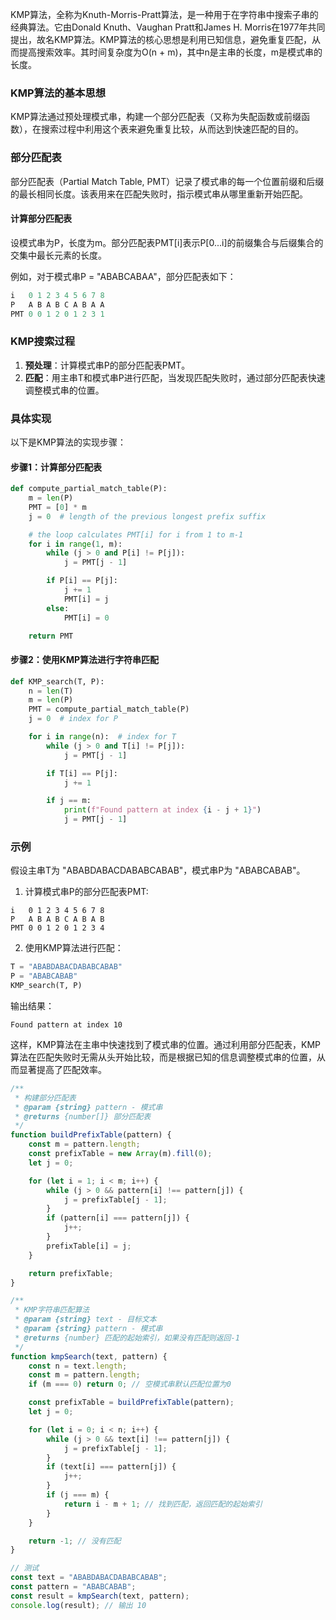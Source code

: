 KMP算法，全称为Knuth-Morris-Pratt算法，是一种用于在字符串中搜索子串的经典算法。它由Donald Knuth、Vaughan Pratt和James H. Morris在1977年共同提出，故名KMP算法。KMP算法的核心思想是利用已知信息，避免重复匹配，从而提高搜索效率。其时间复杂度为O(n + m)，其中n是主串的长度，m是模式串的长度。

### KMP算法的基本思想

KMP算法通过预处理模式串，构建一个部分匹配表（又称为失配函数或前缀函数），在搜索过程中利用这个表来避免重复比较，从而达到快速匹配的目的。

### 部分匹配表

部分匹配表（Partial Match Table, PMT）记录了模式串的每一个位置前缀和后缀的最长相同长度。该表用来在匹配失败时，指示模式串从哪里重新开始匹配。

#### 计算部分匹配表

设模式串为P，长度为m。部分匹配表PMT[i]表示P[0...i]的前缀集合与后缀集合的交集中最长元素的长度。

例如，对于模式串P = "ABABCABAA"，部分匹配表如下：
```javascript
i   0 1 2 3 4 5 6 7 8
P   A B A B C A B A A
PMT 0 0 1 2 0 1 2 3 1
```

### KMP搜索过程

1. **预处理**：计算模式串P的部分匹配表PMT。
2. **匹配**：用主串T和模式串P进行匹配，当发现匹配失败时，通过部分匹配表快速调整模式串的位置。

### 具体实现

以下是KMP算法的实现步骤：

#### 步骤1：计算部分匹配表
```python
def compute_partial_match_table(P):
    m = len(P)
    PMT = [0] * m
    j = 0  # length of the previous longest prefix suffix

    # the loop calculates PMT[i] for i from 1 to m-1
    for i in range(1, m):
        while (j > 0 and P[i] != P[j]):
            j = PMT[j - 1]

        if P[i] == P[j]:
            j += 1
            PMT[i] = j
        else:
            PMT[i] = 0

    return PMT
```

#### 步骤2：使用KMP算法进行字符串匹配
```python
def KMP_search(T, P):
    n = len(T)
    m = len(P)
    PMT = compute_partial_match_table(P)
    j = 0  # index for P

    for i in range(n):  # index for T
        while (j > 0 and T[i] != P[j]):
            j = PMT[j - 1]

        if T[i] == P[j]:
            j += 1

        if j == m:
            print(f"Found pattern at index {i - j + 1}")
            j = PMT[j - 1]
```

### 示例

假设主串T为 "ABABDABACDABABCABAB"，模式串P为 "ABABCABAB"。

1. 计算模式串P的部分匹配表PMT:
```
i   0 1 2 3 4 5 6 7 8
P   A B A B C A B A B
PMT 0 0 1 2 0 1 2 3 4
```

2. 使用KMP算法进行匹配：
```python
T = "ABABDABACDABABCABAB"
P = "ABABCABAB"
KMP_search(T, P)
```

输出结果：
```
Found pattern at index 10
```

这样，KMP算法在主串中快速找到了模式串的位置。通过利用部分匹配表，KMP算法在匹配失败时无需从头开始比较，而是根据已知的信息调整模式串的位置，从而显著提高了匹配效率。



```javascript
/**
 * 构建部分匹配表
 * @param {string} pattern - 模式串
 * @returns {number[]} 部分匹配表
 */
function buildPrefixTable(pattern) {
    const m = pattern.length;
    const prefixTable = new Array(m).fill(0);
    let j = 0;

    for (let i = 1; i < m; i++) {
        while (j > 0 && pattern[i] !== pattern[j]) {
            j = prefixTable[j - 1];
        }
        if (pattern[i] === pattern[j]) {
            j++;
        }
        prefixTable[i] = j;
    }

    return prefixTable;
}

/**
 * KMP字符串匹配算法
 * @param {string} text - 目标文本
 * @param {string} pattern - 模式串
 * @returns {number} 匹配的起始索引，如果没有匹配则返回-1
 */
function kmpSearch(text, pattern) {
    const n = text.length;
    const m = pattern.length;
    if (m === 0) return 0; // 空模式串默认匹配位置为0

    const prefixTable = buildPrefixTable(pattern);
    let j = 0;

    for (let i = 0; i < n; i++) {
        while (j > 0 && text[i] !== pattern[j]) {
            j = prefixTable[j - 1];
        }
        if (text[i] === pattern[j]) {
            j++;
        }
        if (j === m) {
            return i - m + 1; // 找到匹配，返回匹配的起始索引
        }
    }

    return -1; // 没有匹配
}

// 测试
const text = "ABABDABACDABABCABAB";
const pattern = "ABABCABAB";
const result = kmpSearch(text, pattern);
console.log(result); // 输出 10
```